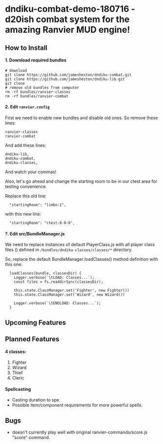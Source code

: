 # dndiku-combat-demo-180716 - d20ish combat system for the amazing Ranvier MUD engine!



## How to Install

#### 1. Download required bundles
```
# download
git clone https://github.com/jamesheston/dndiku-combat.git
git clone https://github.com/jamesheston/dndiku-lib.git
git clone 
# remove old bundles from computer
rm -rf bundles/ranvier-classes
rm -rf bundles/ranvier-combat
```


#### 2. Edit `ranvier.config` 
First we need to enable new bundles and disable old ones. 
So remove these lines:
```
ranvier-classes
ranvier-combat
```
And add these lines:
```
dndiku-lib,
dndiku-combat,
dndiku-classes,
```
And watch your commas!

Also, let's go ahead and change the starting room to be in our ctest area for testing convenience.

Replace this old line: 
```
  "startingRoom": "limbo:1",
```
with this new line:
```
  "startingRoom": "ctest:0-0-0",
```


#### ?. Edit src/BundleManager.js 

We need to replace instances of default PlayerClass.js with all player class files () defined in `/bundles/dndiku-classes/classes/*` directory.

So, replace the default BundleManager.loadClasses() method definition with this one:
```
  loadClasses(bundle, classesDir) {
    Logger.verbose(`\tLOAD: Classes...`);
    const files = fs.readdirSync(classesDir);

    this.state.ClassManager.set('Fighter', new Fighter())
    this.state.ClassManager.set('Wizard', new Wizard())

    Logger.verbose(`\tENDLOAD: Classes...`);
  }
```


## Upcoming Features



## Planned Features

#### 4 classes:
  1. Fighter
  2. Wizard
  3. Thief
  4. Cleric

#### Spellcasting
  * Casting duration to spe
  * Possible item/component requirements for more powerful spells.


## Bugs
* doesn't currently play well with original ranvier-commands/score.js "score" command.